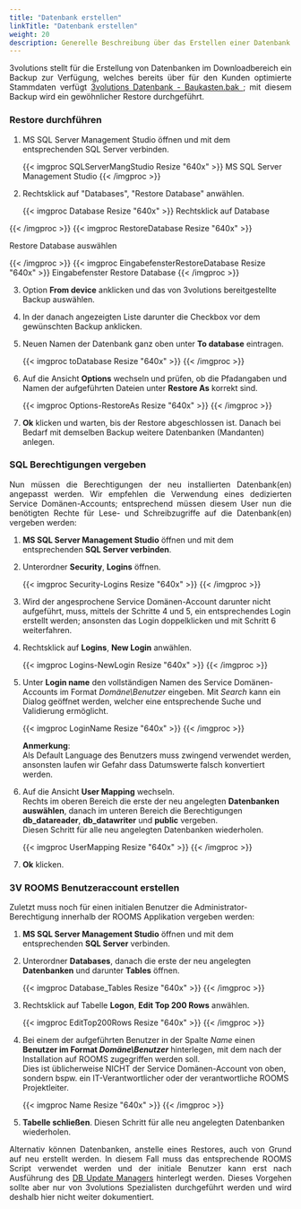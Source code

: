 ```yaml
---
title: "Datenbank erstellen"
linkTitle: "Datenbank erstellen"
weight: 20
description: Generelle Beschreibung über das Erstellen einer Datenbank
---
```

<p align = "justify">
3volutions stellt für die Erstellung von Datenbanken im Downloadbereich ein Backup zur Verfügung, welches bereits über für den Kunden optimierte Stammdaten verfügt <a href="https://3volutions.atlassian.net/servicedesk/customer/portal/1/article/529432586"> 3volutions Datenbank - Baukasten.bak </a>; mit diesem Backup wird ein gewöhnlicher Restore durchgeführt. </p>

### Restore durchführen

1. MS SQL Server Management Studio öffnen und mit dem entsprechenden SQL Server verbinden.
   
   {{< imgproc SQLServerMangStudio Resize "640x" >}}
MS SQL Server Management Studio
{{< /imgproc >}}

2. Rechtsklick auf "Databases", "Restore Database" anwählen.
   
   {{< imgproc Database Resize "640x" >}}
Rechtsklick auf Database

{{< /imgproc >}}
    {{< imgproc RestoreDatabase Resize "640x" >}}

Restore Database auswählen

{{< /imgproc >}}
    {{< imgproc EingabefensterRestoreDatabase Resize "640x" >}}
Eingabefenster Restore Database 
{{< /imgproc >}}

3. Option **From device** anklicken und das von 3volutions bereitgestellte Backup auswählen.
4. In der danach angezeigten Liste darunter die Checkbox vor dem gewünschten Backup anklicken.
5. Neuen Namen der Datenbank ganz oben unter **To database** eintragen.
   
   {{< imgproc toDatabase Resize "640x" >}} {{< /imgproc >}}

6. Auf die Ansicht **Options** wechseln und prüfen, ob die Pfadangaben und Namen der aufgeführten Dateien unter **Restore As** korrekt sind.
   
   {{< imgproc Options-RestoreAs Resize "640x" >}} {{< /imgproc >}}

7. **Ok** klicken und warten, bis der Restore abgeschlossen ist. Danach bei Bedarf mit demselben Backup weitere Datenbanken (Mandanten) anlegen.

### SQL Berechtigungen vergeben

<p align = "justify">
Nun müssen die Berechtigungen der neu installierten Datenbank(en) angepasst werden. Wir empfehlen die Verwendung eines dedizierten Service Domänen-Accounts; entsprechend müssen diesem User nun die benötigten Rechte für Lese- und Schreibzugriffe auf die Datenbank(en) vergeben werden: </p>

1. **MS SQL Server Management Studio** öffnen und mit dem entsprechenden **SQL Server verbinden**.
2. Unterordner **Security**, **Logins** öffnen.
   
   {{< imgproc Security-Logins Resize "640x" >}} {{< /imgproc >}}

3. Wird der angesprochene Service Domänen-Account darunter nicht aufgeführt, muss, mittels der Schritte 4 und 5, ein entsprechendes Login erstellt werden; ansonsten das Login doppelklicken und mit Schritt 6 weiterfahren.
4. Rechtsklick auf **Logins**, **New Login** anwählen.
   
   {{< imgproc Logins-NewLogin Resize "640x" >}} {{< /imgproc >}}

5. Unter **Login name** den vollständigen Namen des Service Domänen-Accounts im Format *Domäne\Benutzer* eingeben. Mit *Search* kann ein Dialog geöffnet werden, welcher eine entsprechende Suche und Validierung ermöglicht.
   
   {{< imgproc LoginName Resize "640x" >}} {{< /imgproc >}} </br>
   
   **Anmerkung**: </br>
   Als Default Language des Benutzers muss zwingend <default> verwendet werden, ansonsten laufen wir Gefahr dass Datumswerte falsch konvertiert werden.

6. Auf die Ansicht **User Mapping** wechseln. </br>
   Rechts im oberen Bereich die erste der neu angelegten **Datenbanken auswählen**, danach im unteren Bereich die Berechtigungen **db_datareader**, **db_datawriter** und **public** vergeben. </br> 
   Diesen Schritt für alle neu angelegten Datenbanken wiederholen.
   
   {{< imgproc UserMapping Resize "640x" >}} {{< /imgproc >}}

7. **Ok** klicken.

### 3V ROOMS Benutzeraccount erstellen

Zuletzt muss noch für einen initialen Benutzer die Administrator-Berechtigung innerhalb der ROOMS Applikation vergeben werden:

1. **MS SQL Server Management Studio** öffnen und mit dem entsprechenden **SQL Server** verbinden.
2. Unterordner **Databases**, danach die erste der neu angelegten **Datenbanken** und darunter **Tables** öffnen.
   
   {{< imgproc Database_Tables Resize "640x" >}} {{< /imgproc >}}

3. Rechtsklick auf Tabelle **Logon**, **Edit Top 200 Rows** anwählen.
   
   {{< imgproc EditTop200Rows Resize "640x" >}} {{< /imgproc >}}

4. Bei einem der aufgeführten Benutzer in der Spalte _Name_ einen **Benutzer im Format _Domäne\Benutzer_** hinterlegen, mit dem nach der Installation auf ROOMS zugegriffen werden soll. </br>
   Dies ist üblicherweise NICHT der Service Domänen-Account von oben, sondern bspw. ein IT-Verantwortlicher oder der verantwortliche ROOMS Projektleiter.
   
   {{< imgproc Name Resize "640x" >}} {{< /imgproc >}}

5. **Tabelle schließen**. Diesen Schritt für alle neu angelegten Datenbanken wiederholen.

<p align = "justify">
Alternativ können Datenbanken, anstelle eines Restores, auch von Grund auf neu erstellt werden. In diesem Fall muss das entsprechende ROOMS Script verwendet werden und der initiale Benutzer kann erst nach Ausführung des  <a href="https://3volutions.atlassian.net/servicedesk/customer/portal/1/article/1959165953?src=127677552">DB Update Managers</a> hinterlegt werden. Dieses Vorgehen sollte aber nur von 3volutions Spezialisten durchgeführt werden und wird deshalb hier nicht weiter dokumentiert. </p>
